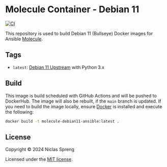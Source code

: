 # Molecule Container - Debian 11

[![CI](https://github.com/DudeCalledBro/molecule-debian11-ansible/actions/workflows/ci.yml/badge.svg)](https://github.com/DudeCalledBro/molecule-debian11-ansible/actions/workflows/ci.yml)

This repository is used to build Debian 11 (Bullseye) Docker images for Ansible [Molecule](https://ansible.readthedocs.io/projects/molecule/).

## Tags

- `latest`: [Debian 11 Upstream](https://hub.docker.com/_/debian) with Python 3.x

## Build

This image is build scheduled with GitHub Actions and will be pushed to DockerHub. The image will also be rebuilt, if the `main` branch is updated. If you need to build the image locally, ensure [Docker](https://docs.docker.com/engine/installation/) is installed and execute the following:

```bash
docker build -t molecule-debian11-ansible:latest .
```

## License

Copyright © 2024 Niclas Spreng

Licensed under the [MIT license](LICENSE).
